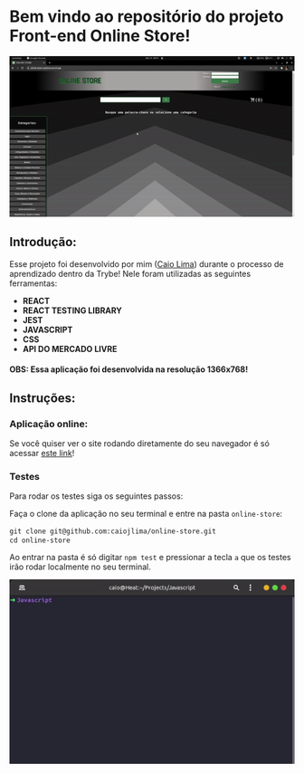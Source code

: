 # Bem vindo ao repositório do projeto Front-end Online Store!

![Gif da aplicação](/assets/aplication.gif)

## Introdução:

Esse projeto foi desenvolvido por mim ([Caio Lima](https://www.linkedin.com/in/caio-limah/)) durante o processo de aprendizado dentro da Trybe! Nele foram utilizadas as seguintes ferramentas:

- **REACT**
- **REACT TESTING LIBRARY**
- **JEST**
- **JAVASCRIPT**
- **CSS**
- **API DO MERCADO LIVRE**

#### **OBS: Essa aplicação foi desenvolvida na resolução 1366x768!**

## Instruções:

### Aplicação online:

Se você quiser ver o site rodando diretamente do seu navegador é só acessar [este link](https://online-store-caiojlima.vercel.app/)!

### Testes

Para rodar os testes siga os seguintes passos:

Faça o clone da aplicação no seu terminal e entre na pasta `online-store`:

```
git clone git@github.com:caiojlima/online-store.git
cd online-store
```

Ao entrar na pasta é só digitar `npm test` e pressionar a tecla `a` que os testes irão rodar localmente no seu terminal.

![Gif npm test](/assets/tests.gif)
